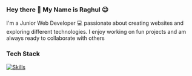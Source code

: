 ### Hey there 👋 My Name is Raghul :wink:
I'm a Junior Web Developer :computer: passionate about creating websites and exploring different technologies. I enjoy working on fun projects and am always ready to collaborate with others

### Tech Stack 
[![Skills](https://skillicons.dev/icons?i=html,css,,react,materialui,,nextjs,tailwindcss,,js,typescript)](https://skillicons.dev)
<!--
**Raghul12354/Raghul12354** is a ✨ _special_ ✨ repository because its `README.md` (this file) appears on your GitHub profile.

Here are some ideas to get you started:

- 🔭 I’m currently working on ...
- 🌱 I’m currently learning ...
- 👯 I’m looking to collaborate on ...
- 🤔 I’m looking for help with ...
- 💬 Ask me about ...
- 📫 How to reach me: ...
- 😄 Pronouns: ...
- ⚡ Fun fact: ...
-->
